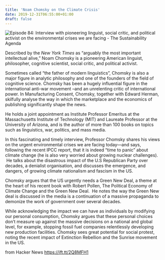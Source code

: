 ```yaml
---
title: 'Noam Chomsky on the Climate Crisis'
date: 2019-12-31T06:55:00+01:00
draft: false
---
```


![](http://thesustainabilityagenda.com/wp-content/uploads/2019/12/chomsly-pic.jpeg "Episode 84: Interview with pioneering linguist, social critic, and political activist on the environmental crises we are facing - The Sustainability Agenda")  

Described by the _New York Times_ as “arguably the most important intellectual alive,” Noam Chomsky is a pioneering American linguist, philosopher, cognitive scientist, social critic, and political activist.

Sometimes called “the father of modern linguistics”, Chomsky is also a major figure in analytic philosophy and one of the founders of the field of cognitive science. Chomsky has been a hugely influential figure in the international anti-war movement –and an unrelenting critic of international power. In Manufacturing Consent, Chomsky, together with Edward Herman, skilfully analyse the way in which the marketplace and the economics of publishing significantly shape the news.

He holds a joint appointment as Institute Professor Emeritus at the Massachusetts Institute of Technology (MIT) and Laureate Professor at the University of Arizona, and is the author of more than 100 books on topics such as linguistics, war, politics, and mass media.

In this fascinating and timely interview, Professor Chomsky shares his views on the urgent environmental crises we are facing today—and says, following the recent IPCC report, that it is indeed “time to panic” about climate change (he is also very worried about growing nuclear challenges).  He talks about the disastrous impact of the U.S Republican Party over decades, a denialist organisation, and discusses the emergence, and dangers, of growing climate nationalism and fascism in the US.

Chomsky argues that the US urgently needs a Green New Deal, a theme at the heart of his recent book with Robert Pollen, The Political Economy of Climate Change and the Green New Deal.  He notes the way the Green New deal is discussed in the media is a continuation of a massive propaganda to demonize the work of government over several decades.

While acknowledging the impact we can have as individuals by modifying our personal consumption, Chomsky argues that these personal choices don’t measure up against the massive decisions on a national and global level, for example, stopping fossil fuel companies relentlessly developing new production facilities. Chomsky sees great potential for social protest, noting the recent impact of Extinction Rebellion and the Sunrise movement in the US.

  
  
from Hacker News https://ift.tt/2Q8MFH1